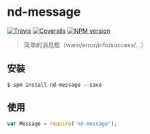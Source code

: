 # nd-message

[![Travis](https://img.shields.io/travis/ndfront/nd-message.svg?style=flat-square)](https://github.com/ndfront/nd-message)
[![Coveralls](https://img.shields.io/coveralls/ndfront/nd-message.svg?style=flat-square)](https://github.com/ndfront/nd-message)
[![NPM version](https://img.shields.io/npm/v/nd-message.svg?style=flat-square)](https://npmjs.org/package/nd-message)

> 简单的消息框（warn/error/info/success/...）

## 安装

```
$ spm install nd-message --save
```

## 使用

```js
var Message = require('nd-message');
```
